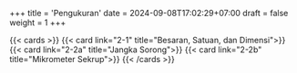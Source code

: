 +++
title = 'Pengukuran'
date = 2024-09-08T17:02:29+07:00
draft = false
weight = 1
+++


{{< cards >}}
  {{< card link="2-1" title="Besaran, Satuan, dan Dimensi">}}
  {{< card link="2-2a" title="Jangka Sorong">}}
  {{< card link="2-2b" title="Mikrometer Sekrup">}}
{{< /cards >}}
